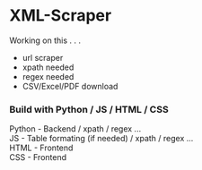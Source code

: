# XML-Scraper
Working on this  . . .

- url scraper
- xpath needed
- regex needed
- CSV/Excel/PDF download

### Build with Python / JS / HTML / CSS

Python - Backend / xpath / regex ... <br>
JS - Table formating (if needed) / xpath / regex ... <br>
HTML - Frontend <br>
CSS - Frontend <br>
